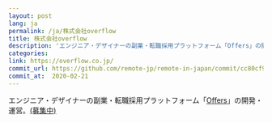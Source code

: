 ```yaml
---
layout: post
lang: ja
permalink: /ja/株式会社overflow
title: 株式会社overflow
description: 'エンジニア・デザイナーの副業・転職採用プラットフォーム「Offers」の開発・運営。(募集中)'
categories: 
link: https://overflow.co.jp/
commit_url: https://github.com/remote-jp/remote-in-japan/commit/cc80cf9c91902f5cb3856fbc44cf32fa43744cef
commit_at:  2020-02-21
---
```


<p>エンジニア・デザイナーの副業・転職採用プラットフォーム「<a href="https://offers.jp">Offers</a>」の開発・運営。<a href="https://overflow.co.jp/recruit">(募集中)</a></p>

